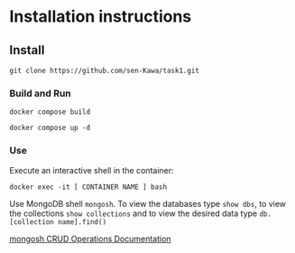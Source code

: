 # Installation instructions
## Install
```
git clone https://github.com/sen-Kawa/task1.git
```
### Build and Run
```
docker compose build
```
```
docker compose up -d
```

### Use
Execute an interactive shell in the container:
```
docker exec -it [ CONTAINER NAME ] bash
```
Use MongoDB shell `mongosh`.
To view the databases type `show dbs`, to view the collections `show collections` and to view the desired data type `db.[collection name].find()`

[mongosh CRUD Operations Documentation](https://www.mongodb.com/docs/mongodb-shell/crud/)
